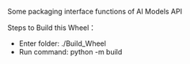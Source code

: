Some packaging interface functions of AI Models API

Steps to Build this Wheel：
- Enter folder: ./Build_Wheel
- Run command: python -m build